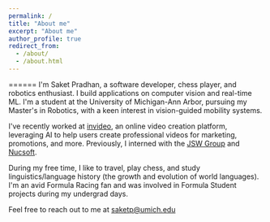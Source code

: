```yaml
---
permalink: /
title: "About me"
excerpt: "About me"
author_profile: true
redirect_from: 
  - /about/
  - /about.html
---
```


======
I'm Saket Pradhan, a software developer, chess player, and robotics enthusiast. I build applications on computer vision and real-time ML. I'm a student at the University of Michigan-Ann Arbor, pursuing my Master's in Robotics, with a keen interest in vision-guided mobility systems. 

I've recently worked at [invideo](https://invideo.io), an online video creation platform, leveraging AI to help users create professional videos for marketing, promotions, and more. Previously, I interned with the [JSW Group](https://www.jsw.in/) and [Nucsoft](https://www.nucsoft.com/). 

During my free time, I like to travel, play chess, and study linguistics/language history (the growth and evolution of world languages). I'm an avid Formula Racing fan and was involved in Formula Student projects during my undergrad days. 

Feel free to reach out to me at [saketp@umich.edu](email:saketp@umich.edu)
